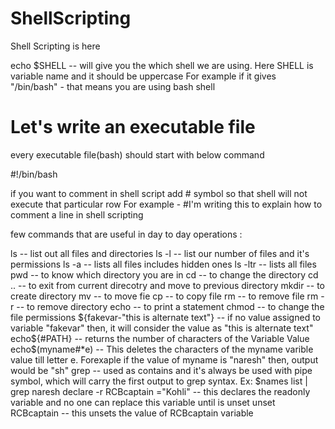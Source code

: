 # ShellScripting
Shell Scripting is here


echo $SHELL -- will give you the which shell we are using. Here SHELL is variable name and it should be uppercase
For example if it gives "/bin/bash" - that means you are using bash shell

# Let's write an executable file 

every executable file(bash) should start with below command 

#!/bin/bash

if you want to comment in shell script add # symbol so that shell will not execute that particular row
For example - #I'm writing this to explain how to comment a line in shell scripting

few commands that are useful in day to day operations : 

ls -- list out all files and directories
ls -l -- list our number of files and it's permissions
ls -a -- lists all files includes hidden ones
ls -ltr -- lists all files 
pwd -- to know which directory you are in
cd -- to change the directory
cd .. -- to exit from current direcotry and move to previous directory
mkdir -- to create directory
mv -- to move fie
cp -- to copy file
rm -- to remove file
rm -r -- to remove directory
echo -- to print a statement
chmod  -- to change the file permissions
${fakevar-"this is alternate text"} -- if no value assigned to variable "fakevar" then, it will consider the value as "this is alternate text"
echo${#PATH} -- returns the number of characters of the Variable Value
echo$(myname#*e) -- This deletes the characters of the myname varible value till letter e. Forexaple if the value of myname is "naresh" then, output would be "sh"
grep -- used as contains and it's always be used with pipe symbol, which will carry the first output to grep syntax. Ex: $names list | grep naresh
declare -r RCBcaptain ="Kohli"  -- this declares the readonly variable and no one can replace this variable until is unset
unset RCBcaptain  -- this unsets the value of RCBcaptain variable

